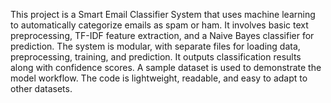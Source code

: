 This project is a Smart Email Classifier System that uses machine learning to automatically categorize emails as spam or ham. It involves basic text preprocessing, TF-IDF feature extraction, and a Naive Bayes classifier for prediction. The system is modular, with separate files for loading data, preprocessing, training, and prediction. It outputs classification results along with confidence scores. A sample dataset is used to demonstrate the model workflow. The code is lightweight, readable, and easy to adapt to other datasets.
